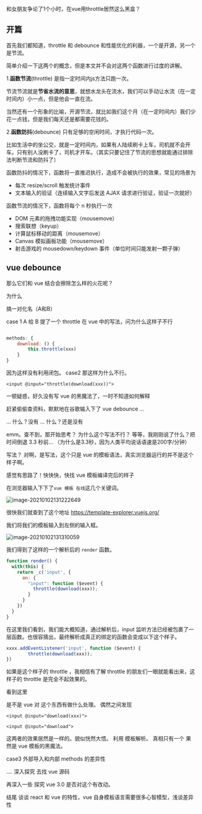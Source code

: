 和女朋友争论了1个小时，在vue用throttle居然这么黑盒？

## 开篇

首先我们都知道，throttle 和 debounce 和性能优化的利器，一个是开源，另一个是节流。

简单介绍一下这两个的概念，但是本文并不会对这两个函数进行过度的讲解。

1.**函数节流**(throttle) 是指一定时间内js方法只跑一次。

节流节流就是**节省水流的意思**，就想水龙头在流水，我们可以手动让水流（在一定时间内）小一点，但是他会一直在流。

当然还有一个形象的比喻，开源节流，就比如我们这个月（在一定时间内）我们少花一点钱，但是我们每天还是都需要花钱的。

2.**函数防抖**(debounce) 只有足够的空闲时间，才执行代码一次。

比如生活中的坐公交，就是一定时间内，如果有人陆续刷卡上车，司机就不会开车。只有别人没刷卡了，司机才开车。（其实只要记住了节流的思想就能通过排除法判断节流和防抖了）

函数防抖的情况下，函数将一直推迟执行，造成不会被执行的效果，常见的场景为

- 每次 resize/scroll 触发统计事件
- 文本输入的验证（连续输入文字后发送 AJAX 请求进行验证，验证一次就好）

函数节流的情况下，函数将每个 n 秒执行一次

- DOM 元素的拖拽功能实现（mousemove）
- 搜索联想（keyup）
- 计算鼠标移动的距离（mousemove）
- Canvas 模拟画板功能（mousemove）
- 射击游戏的 mousedown/keydown 事件（单位时间只能发射一颗子弹）



## vue debounce 

那么它们和 vue 结合会擦除怎么样的火花呢？



为什么

搞一对化名（A和B）

case 1 
A 给 B 提了一个 throttle 在 vue 中的写法，问为什么这样子不行

```js

methods: {
	download: () {
		this.throttle(xxx)
	}
}
```
因为这样没有利用闭包。
case2
那这样为什么不行。

 ```
<input @input="throttle(download(xxx))">
 ```
一顿疑惑，好久没有写 vue 的黑魔法了，一时不知道如何解释

赶紧偷偷查资料，默默地在谷歌输入下了 vue debounce ...

... 
什么？没有
...
什么？还是没有

emm。查不到，那开始思考？ 为什么这个写法不行？ 等等，我刚刚说了什么？把时间倒退 3.3 秒前... （为什么是3.3秒，因为人类平均说话语速是200字/分钟）

写法？ 对啊，是写法，这个只是 vue 的模板语法，真实浏览器运行的并不是这个样子啊。

感觉有思路了！快快快，快找 vue 模板编译完后的样子

在浏览器输入下下了`vue 模板 在线`这几个关键词。

![image-20210102131222649](https://s3.qiufengh.com/blog/image-20210102131222649.png)

很快我们就查到了这个地址 https://template-explorer.vuejs.org/

我们将我们的模板输入到左侧的输入框。

![image-20210102131310059](https://s3.qiufengh.com/blog/image-20210102131310059.png)

我们得到了这样的一个解析后的 `render` 函数。

```js
function render() {
  with(this) {
    return _c('input', {
      on: {
        "input": function ($event) {
          throttle(download(xxx));
        }
      }
    })
  }
}
```

在这里我们看到，我们能大概知道，通过解析后，input 监听方法已经被包裹了一层函数。也很容猜出，最终解析成真正的绑定的函数会变成以下这个样子。

```js
xxxx.addEventListener('input', function ($event) {
		throttle(download(xxx));
})
```

如果是这个样子的 throttle ，我相信有了解 throttle 的朋友们一眼就能看出来，这样子的 throttle 是完全不起效果的。

看到这里

是不是 vue 对 这个东西有做什么处理。
偶然之间发现

```
<input @input="download(xxx)">
```
```
<input @input="download">
```
这两者的效果居然是一样的。貌似恍然大悟。
利用 
模板解析。
真相只有一个
果然是 vue 模板的黑魔法。

case3
外部导入和内部 methods 的差异性



....
深入探究
去找 vue 源码

再深入一些
探究 vue 3.0 是否对这个有改动。

结尾
谈谈 react 和 vue 的特性，vue 自身模板语言需要很多心智模型，浅谈差异性